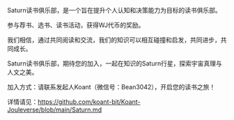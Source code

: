 Saturn读书俱乐部，是一个旨在提升个人认知和决策能力为目标的读书俱乐部。

参与荐书、选书、读书活动，获得WJ代币的奖励。

我们相信，通过共同阅读和交流，我们的知识可以相互碰撞和启发，共同进步，共同成长。

Saturn读书俱乐部，期待您的加入，一起在知识的Saturn行星，探索宇宙真理与人文之美。

加入方式：请联系发起人Koant（微信号：Bean3042），开启您的读书之旅！

详情请见：https://github.com/koant-bit/Koant-Jouleverse/blob/main/Saturn.md

